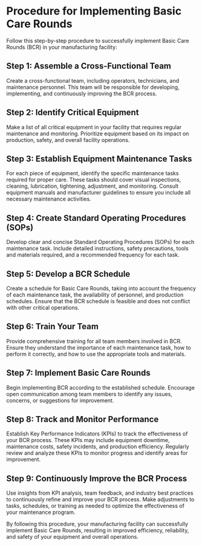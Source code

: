 # Procedure for Implementing Basic Care Rounds
Follow this step-by-step procedure to successfully implement Basic Care Rounds (BCR) in your manufacturing facility:

## Step 1: Assemble a Cross-Functional Team
Create a cross-functional team, including operators, technicians, and maintenance personnel. This team will be responsible for developing, implementing, and continuously improving the BCR process.

## Step 2: Identify Critical Equipment
Make a list of all critical equipment in your facility that requires regular maintenance and monitoring. Prioritize equipment based on its impact on production, safety, and overall facility operations.

## Step 3: Establish Equipment Maintenance Tasks
For each piece of equipment, identify the specific maintenance tasks required for proper care. These tasks should cover visual inspections, cleaning, lubrication, tightening, adjustment, and monitoring. Consult equipment manuals and manufacturer guidelines to ensure you include all necessary maintenance activities.

## Step 4: Create Standard Operating Procedures (SOPs)
Develop clear and concise Standard Operating Procedures (SOPs) for each maintenance task. Include detailed instructions, safety precautions, tools and materials required, and a recommended frequency for each task.

## Step 5: Develop a BCR Schedule
Create a schedule for Basic Care Rounds, taking into account the frequency of each maintenance task, the availability of personnel, and production schedules. Ensure that the BCR schedule is feasible and does not conflict with other critical operations.

## Step 6: Train Your Team
Provide comprehensive training for all team members involved in BCR. Ensure they understand the importance of each maintenance task, how to perform it correctly, and how to use the appropriate tools and materials.

## Step 7: Implement Basic Care Rounds
Begin implementing BCR according to the established schedule. Encourage open communication among team members to identify any issues, concerns, or suggestions for improvement.

## Step 8: Track and Monitor Performance
Establish Key Performance Indicators (KPIs) to track the effectiveness of your BCR process. These KPIs may include equipment downtime, maintenance costs, safety incidents, and production efficiency. Regularly review and analyze these KPIs to monitor progress and identify areas for improvement.

## Step 9: Continuously Improve the BCR Process
Use insights from KPI analysis, team feedback, and industry best practices to continuously refine and improve your BCR process. Make adjustments to tasks, schedules, or training as needed to optimize the effectiveness of your maintenance program.


By following this procedure, your manufacturing facility can successfully implement Basic Care Rounds, resulting in improved efficiency, reliability, and safety of your equipment and overall operations.
